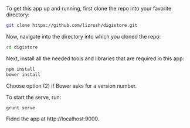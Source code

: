 To get this app up and running, first clone the repo into your favorite directory:

```bash
git clone https://github.com/lizrush/digistore.git
```

Now, navigate into the directory into which you cloned the repo:
```bash
cd digistore
```
Next, install all the needed tools and libraries that are required in this app:
```bash
npm install
bower install
```
Choose option (2) if Bower asks for a version number.


To start the serve, run:

```bash
grunt serve
```

Fidnd the app at http://localhost:9000.
